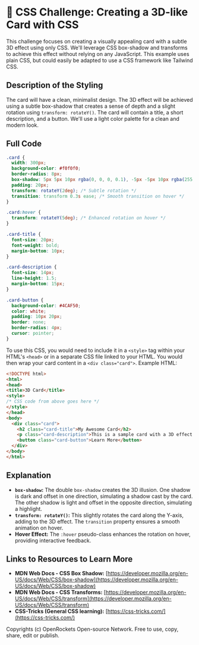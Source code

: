# 🐞 CSS Challenge:  Creating a 3D-like Card with CSS


This challenge focuses on creating a visually appealing card with a subtle 3D effect using only CSS.  We'll leverage CSS box-shadow and transforms to achieve this effect without relying on any JavaScript.  This example uses plain CSS, but could easily be adapted to use a CSS framework like Tailwind CSS.


## Description of the Styling

The card will have a clean, minimalist design.  The 3D effect will be achieved using a subtle box-shadow that creates a sense of depth and a slight rotation using `transform: rotateY()`.  The card will contain a title, a short description, and a button.  We'll use a light color palette for a clean and modern look.


## Full Code

```css
.card {
  width: 300px;
  background-color: #f0f0f0;
  border-radius: 8px;
  box-shadow: 5px 5px 10px rgba(0, 0, 0, 0.1), -5px -5px 10px rgba(255, 255, 255, 0.5); /* Double shadow for 3D effect */
  padding: 20px;
  transform: rotateY(2deg); /* Subtle rotation */
  transition: transform 0.3s ease; /* Smooth transition on hover */
}

.card:hover {
  transform: rotateY(5deg); /* Enhanced rotation on hover */
}

.card-title {
  font-size: 20px;
  font-weight: bold;
  margin-bottom: 10px;
}

.card-description {
  font-size: 14px;
  line-height: 1.5;
  margin-bottom: 15px;
}

.card-button {
  background-color: #4CAF50;
  color: white;
  padding: 10px 20px;
  border: none;
  border-radius: 4px;
  cursor: pointer;
}
```

To use this CSS, you would need to include it in a `<style>` tag within your HTML's `<head>` or in a separate CSS file linked to your HTML. You would then wrap your card content in a `<div class="card">`.  Example HTML:

```html
<!DOCTYPE html>
<html>
<head>
<title>3D Card</title>
<style>
/* CSS code from above goes here */
</style>
</head>
<body>
  <div class="card">
    <h2 class="card-title">My Awesome Card</h2>
    <p class="card-description">This is a sample card with a 3D effect created using CSS.  It's very easy to customize!</p>
    <button class="card-button">Learn More</button>
  </div>
</body>
</html>
```


## Explanation

* **`box-shadow`:**  The double `box-shadow` creates the 3D illusion.  One shadow is dark and offset in one direction, simulating a shadow cast by the card. The other shadow is light and offset in the opposite direction, simulating a highlight.
* **`transform: rotateY()`:** This slightly rotates the card along the Y-axis, adding to the 3D effect. The `transition` property ensures a smooth animation on hover.
* **Hover Effect:** The `:hover` pseudo-class enhances the rotation on hover, providing interactive feedback.


## Links to Resources to Learn More

* **MDN Web Docs - CSS Box Shadow:** [https://developer.mozilla.org/en-US/docs/Web/CSS/box-shadow](https://developer.mozilla.org/en-US/docs/Web/CSS/box-shadow)
* **MDN Web Docs - CSS Transforms:** [https://developer.mozilla.org/en-US/docs/Web/CSS/transform](https://developer.mozilla.org/en-US/docs/Web/CSS/transform)
* **CSS-Tricks (General CSS learning):** [https://css-tricks.com/](https://css-tricks.com/)


Copyrights (c) OpenRockets Open-source Network. Free to use, copy, share, edit or publish.

